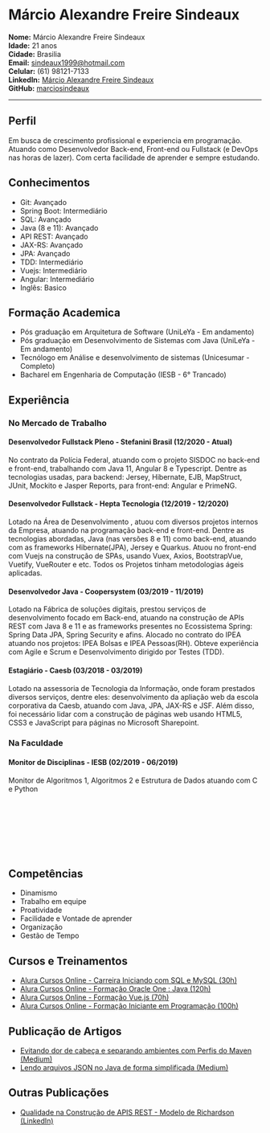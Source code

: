 # Márcio Alexandre Freire Sindeaux
**Nome:** Márcio Alexandre Freire Sindeaux<br>
**Idade:** 21 anos<br>
**Cidade:** Brasilia<br>
**Email:** sindeaux1999@hotmail.com<br>
**Celular:** (61) 98121-7133<br>
**LinkedIn:** [Márcio Alexandre Freire Sindeaux](https://www.linkedin.com/in/m%C3%A1rcio-alexandre-freire-sindeaux-799431148)<br>
**GitHub:** [marciosindeaux](https://github.com/marciosindeaux)<br>
___
## Perfil 
Em busca de crescimento profissional e experiencia em programação. Atuando como Desenvolvedor Back-end, Front-end ou Fullstack (e DevOps nas horas de lazer). Com certa facilidade de aprender e sempre estudando.

## Conhecimentos 
 * Git: Avançado
 * Spring Boot: Intermediário
 * SQL: Avançado
 * Java (8 e 11): Avançado
 * API REST: Avançado
 * JAX-RS: Avançado
 * JPA: Avançado
 * TDD: Intermediário
 * Vuejs: Intermediário
 * Angular: Intermediário
 * Inglês: Basico

## Formação Academica 
 * Pós graduação em Arquitetura de Software (UniLeYa - Em andamento)
 * Pós graduação em Desenvolvimento de Sistemas com Java (UniLeYa - Em andamento)
 * Tecnólogo em Análise e desenvolvimento de sistemas (Unicesumar - Completo)
 * Bacharel em Engenharia de Computação (IESB - 6° Trancado)

## Experiência
### No Mercado de Trabalho 

#### Desenvolvedor Fullstack Pleno - Stefanini Brasil (12/2020 - Atual)
No contrato da Polícia Federal, atuando com o projeto SISDOC no back-end e front-end, trabalhando com Java 11, Angular 8 e Typescript. Dentre as tecnologias usadas, para backend: Jersey, Hibernate, EJB, MapStruct, JUnit, Mockito e Jasper Reports, para front-end: Angular e PrimeNG. 

#### Desenvolvedor Fullstack - Hepta Tecnologia (12/2019 - 12/2020)
Lotado na Área de Desenvolvimento , atuou com diversos projetos internos da Empresa, atuando na programação back-end e front-end.
Dentre as tecnologias abordadas, Java (nas versões 8 e 11) como back-end, atuando com as frameworks Hibernate(JPA), Jersey e Quarkus. Atuou no front-end com Vuejs na construção de SPAs, usando Vuex, Axios, BootstrapVue, Vuetify, VueRouter e etc. Todos os Projetos tinham metodologias ágeis aplicadas.

#### Desenvolvedor Java - Coopersystem (03/2019 - 11/2019)
Lotado na Fábrica de soluções digitais, prestou serviços de desenvolvimento focado em Back-end, atuando na construção de APIs REST com Java 8 e 11 e as frameworks presentes no Ecossistema Spring: Spring Data JPA, Spring Security e afins. Alocado no contrato do IPEA atuando nos projetos: IPEA Bolsas e IPEA Pessoas(RH). Obteve experiência com Agile e Scrum e Desenvolvimento dirigido por Testes (TDD).

#### Estagiário - Caesb (03/2018 - 03/2019)
Lotado na assessoria de Tecnologia da Informação, onde foram prestados diversos serviços, dentre eles: desenvolvimento da apliação web da escola corporativa da Caesb, atuando com Java, JPA, JAX-RS e JSF. Além disso, foi necessário lidar com a construção de páginas web usando HTML5, CSS3 e JavaScript para páginas no Microsoft Sharepoint.
<br>

### Na Faculdade
#### Monitor de Disciplinas - IESB (02/2019 - 06/2019)
Monitor de Algoritmos 1, Algoritmos 2 e Estrutura de Dados atuando com C e Python
<br>
<br>
<br>
<br>
<br>
<br>
<br>
<br>

## Competências
 * Dinamismo
 * Trabalho em equipe 
 * Proatividade
 * Facilidade e Vontade de aprender
 * Organização 
 * Gestão de Tempo

## Cursos e Treinamentos
 * [Alura Cursos Online - Carreira Iniciando com SQL e MySQL (30h)](https://cursos.alura.com.br/user/sindeaux1999/career/iniciando-com-sql-e-mysql/certificate)
 * [Alura Cursos Online - Formação Oracle One : Java (120h)](https://cursos.alura.com.br/user/sindeaux1999/degree-oracleone-java-9004/certificate)
 * [Alura Cursos Online - Formação Vue.js (70h)](https://cursos.alura.com.br/user/sindeaux1999/degree-vuejs-2437/certificate)
 * [Alura Cursos Online - Formação Iniciante em Programação (100h)](https://cursos.alura.com.br/degree/certificate/c145da2d-2093-4d83-888c-39a46027d335)
 
## Publicação de Artigos 
  * [Evitando dor de cabeça e separando ambientes com Perfis do Maven (Medium)](https://medium.com/@marciosindeaux/evitando-dor-de-cabe%C3%A7a-e-separando-ambientes-com-perfis-do-maven-b5ac38847c4c)
  * [Lendo arquivos JSON no Java de forma simplificada (Medium)](https://medium.com/@marciosindeaux/lendo-arquivos-json-no-java-de-forma-simplificada-693e9c89a982)
  
## Outras Publicações
  * [Qualidade na Construção de APIS REST - Modelo de Richardson (LinkedIn)](https://www.linkedin.com/posts/m%C3%A1rcio-alexandre-freire-sindeaux-799431148_qualidade-na-constru%C3%A7%C3%A3o-de-apis-activity-6711119909738348544-1zq1)


